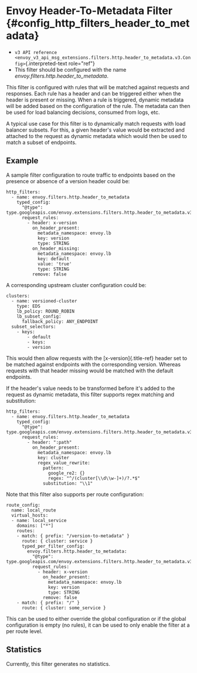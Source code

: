 Envoy Header-To-Metadata Filter {#config_http_filters_header_to_metadata}
===============================

-   `v3 API reference <envoy_v3_api_msg_extensions.filters.http.header_to_metadata.v3.Config>`{.interpreted-text
    role="ref"}
-   This filter should be configured with the name
    *envoy.filters.http.header\_to\_metadata*.

This filter is configured with rules that will be matched against
requests and responses. Each rule has a header and can be triggered
either when the header is present or missing. When a rule is triggered,
dynamic metadata will be added based on the configuration of the rule.
The metadata can then be used for load balancing decisions, consumed
from logs, etc.

A typical use case for this filter is to dynamically match requests with
load balancer subsets. For this, a given header\'s value would be
extracted and attached to the request as dynamic metadata which would
then be used to match a subset of endpoints.

Example
-------

A sample filter configuration to route traffic to endpoints based on the
presence or absence of a version header could be:

``` {.yaml}
http_filters:
  - name: envoy.filters.http.header_to_metadata
    typed_config:
      "@type": type.googleapis.com/envoy.extensions.filters.http.header_to_metadata.v3.Config
      request_rules:
        - header: x-version
          on_header_present:
            metadata_namespace: envoy.lb
            key: version
            type: STRING
          on_header_missing:
            metadata_namespace: envoy.lb
            key: default
            value: 'true'
            type: STRING
          remove: false
```

A corresponding upstream cluster configuration could be:

``` {.yaml}
clusters:
  - name: versioned-cluster
    type: EDS
    lb_policy: ROUND_ROBIN
    lb_subset_config:
      fallback_policy: ANY_ENDPOINT
  subset_selectors:
    - keys:
        - default
        - keys:
        - version
```

This would then allow requests with the [x-version]{.title-ref} header
set to be matched against endpoints with the corresponding version.
Whereas requests with that header missing would be matched with the
default endpoints.

If the header\'s value needs to be transformed before it\'s added to the
request as dynamic metadata, this filter supports regex matching and
substitution:

``` {.yaml}
http_filters:
  - name: envoy.filters.http.header_to_metadata
    typed_config:
      "@type": type.googleapis.com/envoy.extensions.filters.http.header_to_metadata.v3.Config
      request_rules:
        - header: ":path"
          on_header_present:
            metadata_namespace: envoy.lb
            key: cluster
            regex_value_rewrite:
              pattern:
                google_re2: {}
                regex: "^/(cluster[\\d\\w-]+)/?.*$"
              substitution: "\\1"
```

Note that this filter also supports per route configuration:

``` {.yaml}
route_config:
  name: local_route
  virtual_hosts:
  - name: local_service
    domains: ["*"]
    routes:
    - match: { prefix: "/version-to-metadata" }
      route: { cluster: service }
      typed_per_filter_config:
        envoy.filters.http.header_to_metadata:
          "@type": type.googleapis.com/envoy.extensions.filters.http.header_to_metadata.v3.Config
          request_rules:
            - header: x-version
              on_header_present:
                metadata_namespace: envoy.lb
                key: version
                type: STRING
              remove: false
    - match: { prefix: "/" }
      route: { cluster: some_service }
```

This can be used to either override the global configuration or if the
global configuration is empty (no rules), it can be used to only enable
the filter at a per route level.

Statistics
----------

Currently, this filter generates no statistics.

